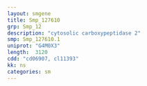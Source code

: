 ```yaml
---
layout: smgene
title: Smp_127610
grp: Smp_12
description: "cytosolic carboxypeptidase 2"
smp: Smp_127610.1
uniprot: "G4M0X3"
length:  3120
cdd: "cd06907, cl11393"
kk: ns
categories: sm
---
```

